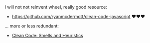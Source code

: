 I will not not reinvent wheel, really good resource: 
- https://github.com/ryanmcdermott/clean-code-javascript ❤️❤️❤️

... more or less redundant:
- [Clean Code: Smells and Heuristics](https://moderatemisbehaviour.github.io/clean-code-smells-and-heuristics/)